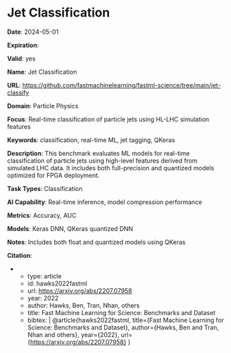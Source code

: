 # Jet Classification

**Date**: 2024-05-01

**Expiration**: 

**Valid**: yes

**Name**: Jet Classification

**URL**: https://github.com/fastmachinelearning/fastml-science/tree/main/jet-classify

**Domain**: Particle Physics

**Focus**: Real-time classification of particle jets using HL-LHC simulation features

**Keywords**: classification, real-time ML, jet tagging, QKeras

**Description**: This benchmark evaluates ML models for real-time classification of particle jets using  high-level features derived from simulated LHC data. It includes both full-precision  and quantized models optimized for FPGA deployment. 

**Task Types**: Classification

**AI Capability**: Real-time inference, model compression performance

**Metrics**: Accuracy, AUC

**Models**: Keras DNN, QKeras quantized DNN

**Notes**: Includes both float and quantized models using QKeras

**Citation**:

-
  - type: article
  - id: hawks2022fastml
  - url: https://arxiv.org/abs/2207.07958
  - year: 2022
  - author: Hawks, Ben, Tran, Nhan, others
  - title: Fast Machine Learning for Science: Benchmarks and Dataset
  - bibtex: |
      @article{hawks2022fastml,
        title={Fast Machine Learning for Science: Benchmarks and Dataset},
        author={Hawks, Ben and Tran, Nhan and others},
        year={2022},
        url={https://arxiv.org/abs/2207.07958}
      }

